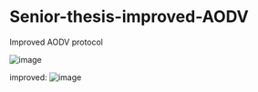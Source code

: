 # Senior-thesis-improved-AODV
Improved AODV protocol

![image](https://github.com/Depth-monster/Senior-thesis-improved-AODV/assets/122405130/889119ef-e739-4be5-a47b-d0ea61bd8a9e)

improved:
![image](https://github.com/Depth-monster/Senior-thesis-improved-AODV/assets/122405130/8ce8fd9e-fc7f-4b05-916a-b9b21808a754)
